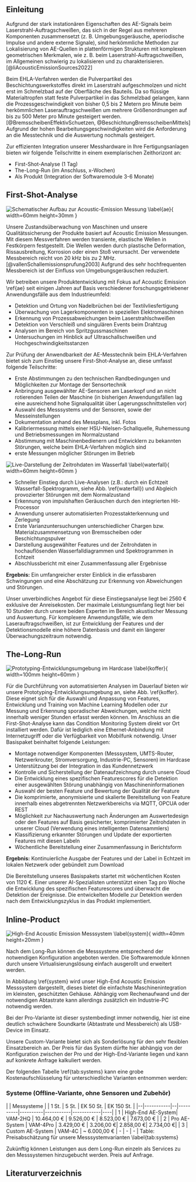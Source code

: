 ## Einleitung

Aufgrund der stark instationären Eigenschaften des AE-Signals beim Laserstrahl-Auftragschweißen, das sich in der Regel aus mehreren Komponenten zusammensetzt (z. B. Umgebungsgeräusche, aperiodische Impulse und andere externe Signale), sind herkömmliche Methoden zur Lokalisierung von AE-Quellen in plattenförmigen Strukturen mit komplexen geometrischen Merkmalen, wie z. B. beim Laserstrahl-Auftragschweißen, im Allgemeinen schwierig zu lokalisieren und zu charakterisieren. [@liAcousticEmissionSources2022]

Beim EHLA-Verfahren werden die Pulverpartikel des Beschichtungswerkstoffes direkt im Laserstrahl aufgeschmolzen und nicht erst im Schmelzbad auf der Oberfläche des Bauteils. Da so flüssige Materialtropfen statt feste Pulverpartikel in das Schmelzbad gelangen, kann die Prozessgeschwindigkeit von bisher 0,5 bis 2 Metern pro Minute beim herkömmlichen Laserauftragschweißen um mehrere Größenordnungen auf bis zu 500 Meter pro Minute gesteigert werden. [@BremsscheibenEffektivSchuetzen, @BeschichtungBremsscheibenMittels] Aufgrund der hohen Bearbeitungsgeschwindigkeiten wird die Anforderung an die Messtechnik und die Auswertung nochmals gesteigert.

Zur effizienten Integration unserer Messhardware in Ihre Fertigungsanlagen bieten wir folgende Teilschritte in einem exemplarischen Zeithorizont an:

* First-Shot-Analyse (1 Tag)
* The-Long-Run (im Anschluss, x-Wochen)
* Als Produkt (Integration der Softwaremodule 3-6 Monate)

## First-Shot-Analyse

![Schematischer Aufbau zur Acoustic-Emission Messung \\label{ae}](images/acoustic_emission.png){ width=60mm height=30mm }

Unsere Zustandsüberwachung von Maschinen und unsere Qualitätssicherung der Produkte basiert auf Acoustic Emission Messungen. Mit diesem Messverfahren werden transiente, elastische Wellen in Festkörpern festgestellt. Die Wellen werden durch plastische Deformation, Rissausbreitung, Korrosion oder einen Stoß verursacht. Der verwendete Messbereich reicht von 20 kHz bis zu 2 MHz. [@vallenSchallemissionsprufung2003] Aufgrund des sehr hochfrequenten Messbereich ist der Einfluss von Umgebungsgeräuschen reduziert.


Wir betreiben unsere Produktentwicklung mit Fokus auf Acoustic Emission \\ref{ae} seit einigen Jahren auf Basis verschiedener forschungsgetriebener Anwendungsfälle aus dem Industrieumfeld:

* Detektion und Ortung von Nadelbrüchen bei der Textilvliesfertigung
* Überwachung von Lagerkomponenten in speziellen Elektromaschinen
* Erkennung von Prozessabweichungen beim Laserstrahlschweißen
* Detektion von Verschleiß und singulären Events beim Drahtzug
* Analysen im Bereich von Spritzgussmaschinen
* Untersuchungen im Hinblick auf Ultraschallschweißen und Hochgeschwindigkeitsstanzen

Zur Prüfung der Anwendbarkeit der AE-Messtechnik beim EHLA-Verfahren bietet sich zum Einstieg unsere First-Shot-Analyse an, diese umfasst folgende Teilschritte:

* Erste Abstimmungen zu den technischen Randbedingungen und Möglichkeiten zur Montage der Sensortechnik
* Anbringung ausgewählter AE-Sensoren am Laserkopf und an nicht rotierenden Teilen der Maschine (in bisherigen Anwendungsfällen lag eine ausreichend hohe Signalqualität über Lagerungsschnittstellen vor)
* Auswahl des Messsystems und der Sensoren, sowie der Messeinstellungen
* Dokumentation anhand des Messplans, inkl. Fotos
* Kalibriermessung mittels einer HSU-Nielsen-Schallquelle, Ruhemessung und Betriebsmessungen im Normalzustand
* Abstimmung mit Maschinenbedienern und Entwicklern zu bekannten Störungen, welche beim EHLA-Verfahren möglich sind
* erste Messungen möglicher Störungen im Betrieb

![Live-Darstellung der Zeitrohdaten im Wasserfall \\label{waterfall}](images/waterfall.png){ width=60mm height=60mm }

* Schneller Einstieg durch Live-Analysen (z.B.: durch ein Echtzeit Wasserfall-Spektrogramm, siehe Abb. \\ref{waterfall}) und Abgleich provozierter Störungen mit dem Normalzustand
* Erkennung von impulshaften Geräuschen durch den integrierten Hit-Processor
* Anwendung unserer automatisierten Prozesstakterkennung und Zerlegung
* Erste Varianzuntersuchungen unterschiedlicher Chargen bzw. Materialzusammensetzung von Bremsscheiben oder Beschichtungspulver
* Darstellung ausgewählter Features und der Zeitrohdaten in hochauflösenden Wasserfalldiagrammen und Spektrogrammen in Echtzeit
* Abschlussbericht mit einer Zusammenfassung aller Ergebnisse

**Ergebnis:** Ein umfangreicher erster Einblick in die erfassbaren Schwingungen und eine Abschätzung zur Erkennung von Abweichungen und Störungen.

Unser unverbindliches Angebot für diese Einstiegsanalyse liegt bei 2560 € exklusive der Anreisekosten. Der maximale Leistungsumfang liegt hier bei 10 Stunden durch unsere beiden Experten im Bereich akustischer Messung und Auswertung. Für komplexere Anwendungsfälle, wie dem Laserauftragschweißen, ist zur Entwicklung der Features und der Detektionsmodelle eine höhere Datenbasis und damit ein längerer Überwachungszeitraum notwendig.

## The-Long-Run

![Prototyping-Entwicklungsumgebung im Hardcase \\label{koffer}](images/Messkoffer.png){ width=100mm height=60mm }

Für die Durchführung von automatisierten Analysen im Dauerlauf bieten wir unsere Prototyping-Entwicklungsumgebung an, siehe Abb. \\ref{koffer}. Diese eignet sich für die Auswahl und Anpassung von Features, Entwicklung und Training von Machine Learning Modellen oder zur Messung und Erkennung sporadischer Abweichungen, welche nicht innerhalb weniger Stunden erfasst werden können. Im Anschluss an die First-Shot-Analyse kann das Condition Monitoring System direkt vor Ort installiert werden. Dafür ist lediglich eine Ethernet-Anbindung mit Internetzugriff oder die Verfügbarkeit von Mobilfunk notwendig. Unser Basispaket beinhaltet folgende Leistungen:

* Montage notwendiger Komponenten (Messsystem, UMTS-Router, Netzwerkrouter, Stromversorgung, Industrie-PC, Sensoren) im Hardcase
* Unterstützung bei der Integration in das Kundennetzwerk
* Kontrolle und Sicherstellung der Datenaufzeichnung durch unsere Cloud
* Die Entwicklung eines spezifischen Featurescores für die Detektion einer ausgewählten Störung unabhängig von Maschineninformationen
* Auswahl der besten Feature und Bewertung der Qualität der Feature
* Die komprimierte, anonymisierte und skalierte Bereitstellung von Feature innerhalb eines abgetrennten Netzwerkbereichs via MQTT, OPCUA oder REST
* Möglichkeit zur Nachauswertung nach Änderungen am Auswertedesign oder den Features auf Basis gesicherter, komprimierter Zeitrohdaten in unserer Cloud (Verwendung eines intelligenten Datensammlers)
* Klassifizierung erkannter Störungen und Update der exportierten Features mit diesen Labeln
* Wöchentliche Bereitstellung einer Zusammenfassung in Berichtsform

**Ergebnis:** Kontinuierliche Ausgabe der Features und der Label in Echtzeit im lokalen Netzwerk oder gebündelt zum Download

Die Bereitstellung unseres Basispakets startet mit wöchentlichen Kosten von 1120 €. Einer unserer AI-Spezialisten unterstützt einen Tag pro Woche die Entwicklung des spezifischen Featurescores und überwacht die Detektion der Ereignisse. Die entwickelten Modelle zur Detektion werden nach dem Entwicklungszyklus in das Produkt implementiert.

## Inline-Product

![High-End Acoustic Emission Messsystem \\label{system}](images/Fyrsonic_ohne_Logo.png){ width=40mm height=20mm }

Nach dem Long-Run können die Messsysteme entsprechend der notwendigen Konfiguration angeboten werden. Die Softwaremodule können durch unsere Virtualisierungslösung einfach ausgerollt und erweitert werden.

In Abbildung \\ref{system} wird unser High-End Acoustic Emission Messsystem dargestellt, dieses bietet die einfachste Maschinenintegration im kleinsten, geschützten Gehäuse. Abhängig vom Rechenaufwand und der notwendigen Abtastrate kann allerdings zusätzlich ein Industrie-PC notwendig werden.

Bei der Pro-Variante ist dieser systembedingt immer notwendig, hier ist eine deutlich schwächere Soundkarte (Abtastrate und Messbereich) als USB-Device im Einsatz.

Unsere Custom-Variante bietet sich als Sonderlösung für den sehr flexiblen Einsatzbereich an. Der Preis für das System dürfte hier abhängig von der Konfiguration zwischen der Pro und der High-End-Variante liegen und kann auf konkrete Anfrage kalkuliert werden.

Der folgenden Tabelle \\ref{tab:systems} kann eine grobe Kostenaufschlüsselung für unterschiedliche Varianten entnommen werden:

### Systeme (Offline-Variante, ohne Sensoren und Zubehör)

| | Messysteme | | 1 St. | 5 St. | EK 50 St. | EK 150 St. | |--|-----------|--|----------|----------|-----------|------------|----| | 1 | High-End AE-System| VAM-2HQ | 10.464,00 € | 9.526,00 € | 8.523,00 € | 7.673,00 € | | 2 | Pro AE-System | VAM-4Pro | 3.429,00 € | 3.206,00 €| 2.858,00 €| 2.734,00 €| | 3 | Custom AE-System | VAM-4C | \~ 6.000,00 € | - | - | - | Table: Preisabschätzung für unsere Messsystemvarianten \\label{tab:systems}

Zukünftig können Leistungen aus dem Long-Run einzeln als Services zu den Messsystemen hinzugebucht werden. Preis auf Anfrage.

## Literaturverzeichnis